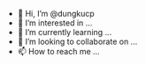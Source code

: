- 👋 Hi, I’m @dungkucp
- 👀 I’m interested in ...
- 🌱 I’m currently learning ...
- 💞️ I’m looking to collaborate on ...
- 📫 How to reach me ...

<!---
dungkucp/dungkucp is a ✨ special ✨ repository because its `README.md` (this file) appears on your GitHub profile.
You can click the Preview link to take a look at your changes.
--->
